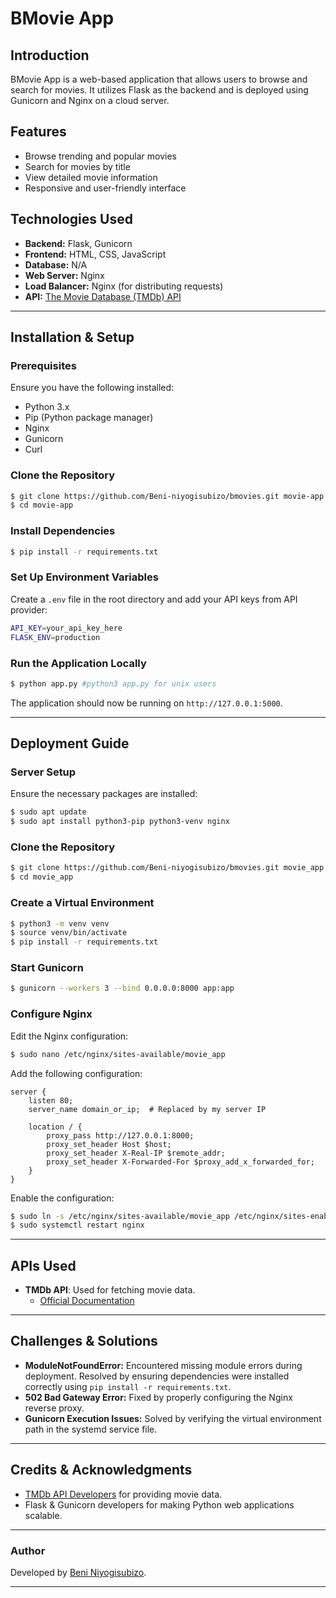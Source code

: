 # BMovie App

## Introduction
BMovie App is a web-based application that allows users to browse and search for movies. It utilizes Flask as the backend and is deployed using Gunicorn and Nginx on a cloud server.

## Features
- Browse trending and popular movies
- Search for movies by title
- View detailed movie information
- Responsive and user-friendly interface

## Technologies Used
- **Backend:** Flask, Gunicorn
- **Frontend:** HTML, CSS, JavaScript
- **Database:** N/A
- **Web Server:** Nginx
- **Load Balancer:** Nginx (for distributing requests)
- **API:** [The Movie Database (TMDb) API](https://www.themoviedb.org/documentation/api)

---

## Installation & Setup
### Prerequisites
Ensure you have the following installed:
- Python 3.x
- Pip (Python package manager)
- Nginx
- Gunicorn
- Curl

### Clone the Repository
```sh
$ git clone https://github.com/Beni-niyogisubizo/bmovies.git movie-app
$ cd movie-app
```

### Install Dependencies
```sh
$ pip install -r requirements.txt
```

### Set Up Environment Variables
Create a `.env` file in the root directory and add your API keys from API provider:
```sh
API_KEY=your_api_key_here
FLASK_ENV=production
```

### Run the Application Locally
```sh
$ python app.py #python3 app.py for unix users
```
The application should now be running on `http://127.0.0.1:5000`.

---

## Deployment Guide
### Server Setup
Ensure the necessary packages are installed:
```sh
$ sudo apt update
$ sudo apt install python3-pip python3-venv nginx
```

### Clone the Repository
```sh
$ git clone https://github.com/Beni-niyogisubizo/bmovies.git movie_app
$ cd movie_app
```


### Create a Virtual Environment
```sh
$ python3 -m venv venv
$ source venv/bin/activate
$ pip install -r requirements.txt
```

### Start Gunicorn
```sh
$ gunicorn --workers 3 --bind 0.0.0.0:8000 app:app
```

### Configure Nginx
Edit the Nginx configuration:
```sh
$ sudo nano /etc/nginx/sites-available/movie_app
```
Add the following configuration:
```nginx
server {
    listen 80;
    server_name domain_or_ip;  # Replaced by my server IP

    location / {
        proxy_pass http://127.0.0.1:8000;
        proxy_set_header Host $host;
        proxy_set_header X-Real-IP $remote_addr;
        proxy_set_header X-Forwarded-For $proxy_add_x_forwarded_for;
    }
}
```
Enable the configuration:
```sh
$ sudo ln -s /etc/nginx/sites-available/movie_app /etc/nginx/sites-enabled/
$ sudo systemctl restart nginx
```

---

## APIs Used
- **TMDb API**: Used for fetching movie data.
  - [Official Documentation](https://www.themoviedb.org/documentation/api)

---

## Challenges & Solutions
- **ModuleNotFoundError:** Encountered missing module errors during deployment. Resolved by ensuring dependencies were installed correctly using `pip install -r requirements.txt`.
- **502 Bad Gateway Error:** Fixed by properly configuring the Nginx reverse proxy.
- **Gunicorn Execution Issues:** Solved by verifying the virtual environment path in the systemd service file.

---

## Credits & Acknowledgments
- [TMDb API Developers](https://www.themoviedb.org/) for providing movie data.
- Flask & Gunicorn developers for making Python web applications scalable.


---

### Author
Developed by [Beni Niyogisubizo](https://github.com/Beni-niyogisubizo/).

---
